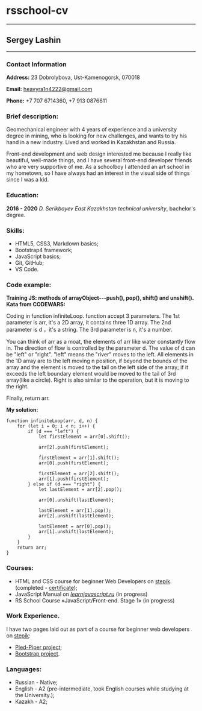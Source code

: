 # rsschool-cv

---

## Sergey Lashin

---

### Contact Information

__Address:__ 23 Dobrolybova, Ust-Kamenogorsk, 070018

__Email:__ heavyra1n4222@gmail.com

__Phone:__ +7 707 6714360, +7 913 0876611

### Brief description:

Geomechanical engineer with 4 years of experience and a university degree in mining, who is looking for new challenges, and wants to try his hand in a new industry. Lived and worked in Kazakhstan and Russia.

Front-end development and web design interested me because I really like beautiful, well-made things, and I have several front-end developer friends who are very supportive of me. As a schoolboy I attended an art school in my hometown, so I have always had an interest in the visual side of things since I was a kid.

### Education:

__2016 - 2020__ *D. Serikbayev East Kazakhstan technical university*, bachelor's degree.

### Skills:

* HTML5, CSS3, Markdown basics;
* Bootstrap4 framework;
* JavaScript basics;
* Git, GitHub;
* VS Code.

### Code example:
__Training JS: methods of arrayObject---push(), pop(), shift() and unshift(). Kata from CODEWARS:__

Coding in function infiniteLoop. function accept 3 parameters. The 1st parameter is arr, it's a 2D array, it contains three 1D array. The 2nd parameter is d ，it's a string. The 3rd parameter is n, it's a number.

You can think of arr as a moat, the elements of arr like water constantly flow in. The direction of flow is controlled by the parameter d. The value of d can be "left" or "right". "left" means the "river" moves to the left. All elements in the 1D array are to the left moving n position, if beyond the bounds of the array and the element is moved to the tail on the left side of the array; if it exceeds the left boundary element would be moved to the tail of 3rd array(like a circle). Right is also similar to the operation, but it is moving to the right.

Finally, return arr.

__My solution:__
```
function infiniteLoop(arr, d, n) {
    for (let i = 0; i < n; i++) {
        if (d === "left") {
            let firstElement = arr[0].shift();
            
            arr[2].push(firstElement);
            
            firstElement = arr[1].shift();
            arr[0].push(firstElement);
            
            firstElement = arr[2].shift();
            arr[1].push(firstElement);
        } else if (d === "right") {
            let lastElement = arr[2].pop();
            
            arr[0].unshift(lastElement);
            
            lastElement = arr[1].pop();
            arr[2].unshift(lastElement);
            
            lastElement = arr[0].pop();
            arr[1].unshift(lastElement);
        }
    }
    return arr;
}
```

### Courses:

* HTML and CSS сourse for beginner Web Developers on [stepik](https://stepik.org/course/38218/syllabus "course on stepik").(completed - [certificate](https://stepik.org/cert/2557178?lang=en
));
* JavaScript Manual on [*learnjavascript.ru*](https://learn.javascript.ru/) (in progress)
* RS School Course «JavaScript/Front-end. Stage 1» (in progress)

### Work Experience.

I have two pages laid out as part of a course for beginner web developers on [stepik](https://stepik.org/course/38218/syllabus "course on stepik"):

* [Pied-Piper project](https://github.com/Sergey-Lashin/Pied-Piper-project.git);
* [Bootstrap project](https://github.com/Sergey-Lashin/Bootstrap-project.git).

### Languages:

* Russian - Native;
* English - A2 (pre-intermediate, took English courses while studying at the University.);
* Kazakh - A2;